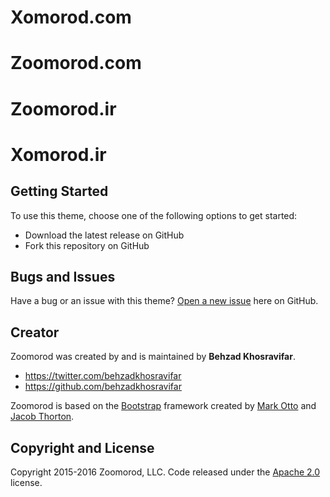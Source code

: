 # Xomorod.com
# Zoomorod.com
# Zoomorod.ir
# Xomorod.ir

## Getting Started

To use this theme, choose one of the following options to get started:
* Download the latest release on GitHub
* Fork this repository on GitHub

## Bugs and Issues

Have a bug or an issue with this theme? [Open a new issue](https://github.com/Behzadkhosravifar/Xomorod/issues) here on GitHub.

## Creator

Zoomorod was created by and is maintained by **Behzad Khosravifar**.

* https://twitter.com/behzadkhosravifar
* https://github.com/behzadkhosravifar

Zoomorod is based on the [Bootstrap](http://getbootstrap.com/) framework created by [Mark Otto](https://twitter.com/mdo) and [Jacob Thorton](https://twitter.com/fat).

## Copyright and License

Copyright 2015-2016 Zoomorod, LLC. Code released under the [Apache 2.0](https://raw.githubusercontent.com/Behzadkhosravifar/Xomorod/master/LICENSE) license.
